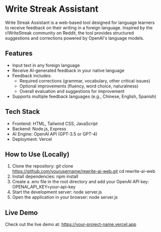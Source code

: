 # Write Streak Assistant

Write Streak Assistant is a web-based tool designed for language learners to receive feedback on their writing in a foreign language. Inspired by the r/WriteStreak community on Reddit, the tool provides structured suggestions and corrections powered by OpenAI's language models.

## Features

- Input text in any foreign language
- Receive AI-generated feedback in your native language
- Feedback includes:
  - Required corrections (grammar, vocabulary, other critical issues)
  - Optional improvements (fluency, word choice, naturalness)
  - Overall evaluation and suggestions for improvement
- Supports multiple feedback languages (e.g., Chinese, English, Spanish)

## Tech Stack

- Frontend: HTML, Tailwind CSS, JavaScript
- Backend: Node.js, Express
- AI Engine: OpenAI API (GPT-3.5 or GPT-4)
- Deployment: Vercel

## How to Use (Locally)

1. Clone the repository:
git clone https://github.com/yourusername/rewrite-ai-web.git
cd rewrite-ai-web
2. Install dependencies:
npm install
3. Create a .env file in the root directory and add your OpenAI API key:
OPENAI_API_KEY=your-api-key
4. Start the development server:
node server.js
5. Open the application in your browser:
node server.js

## Live Demo
Check out the live demo at: https://your-project-name.vercel.app

